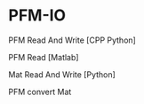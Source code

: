 # PFM-IO
PFM Read And Write [CPP Python]

PFM Read [Matlab]

Mat Read And Write [Python]

PFM convert Mat

